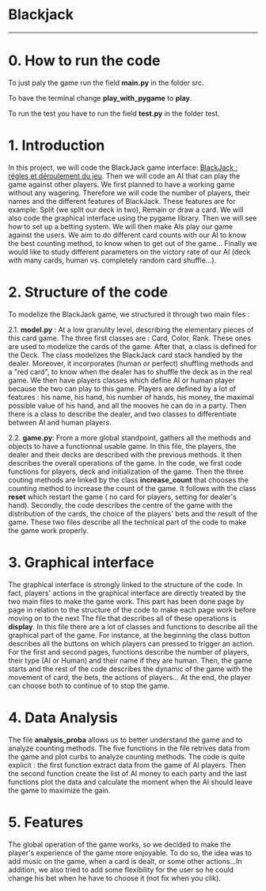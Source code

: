 # Blackjack

***
# 0. How to run the code

To just paly the game run the field **main.py** in the folder src.

To have the terminal change **play_with_pygame** to **play**.

To run the test you have to run the field **test.py** in the folder test.

# 1. Introduction
  
In this project, we will code the BlackJack game interface: [BlackJack : régles et déroulement du jeu](https://www.le-black-jack.com/regles-du-blackjack.html). Then we will code an AI that can play the game against other players. We first planned to have a working game without any wagering. Therefore we will code the number of players, their names and the different features of BlackJack. These features are for example: Split (we split our deck in two), Remain or draw a card. We will also code the graphical interface using the pygame library. Then we will see how to set up a betting system. We will then make AIs play our game against the users. We aim to do different card counts with our AI to know the best counting method, to know when to get out of the game...  Finally we would like to study different parameters on the victory rate of our AI (deck with many cards, human vs. completely random card shuffle...). 


# 2. Structure of the code

To modelize the BlackJack game, we structured it through two main files : 

2.1. **model.py** : At a low granulity level, describing the elementary pieces of this card game.
The three first classes are : Card, Color, Rank. These ones are used to modelize the cards of the game.
After that, a class is defined for the Deck. The class modelizes the BlackJack card stack handled by the dealer. Moreover, it incorporates (human or perfect) shuffling methods and a "red card", to know when the dealer has to shuffle the deck as in the real game.
We then have players classes which define AI or human player because the two can play to this game. Players are defined by a lot of features : his name, his hand, his number of hands, his money, the maximal possible value of his hand, and all the mooves he can do in a party. Then there is a class to describe the dealer, and two classes to differentiate between AI and human players.
    
2.2. **game.py**:  From a more global standpoint, gathers all the methods and objects to have a functionnal usable game. 
In this file, the players, the dealer and their decks are described with the previous methods. It then describes the overall operations of the game.
In the code, we first code functions for players, deck and initialization of the game. Then the three couting methods are linked by the class **increase_count** that chooses the counting method to increase the count of the game. It follows with the class **reset** which restart the game ( no card for players, setting for dealer's hand).
Secondly, the code describes the centre of the game with the distribution of the cards, the choice of the players' bets and the result of the game. 
These two files describe all the technical part of the code to make the game work properly.
            
    
# 3. Graphical interface 
The graphical interface is strongly linked to the structure of the code. In fact, players' actions in the graphical interface are directly treated by the two main  files to make the game work. This part has been done page by page in relation to the structure of the code to make each page work before moving on to the next
The file that describes all of these operations is **display**. In this file there are a lot of classes and functions to describe all the graphical part of the game. For instance, at the beginning the class button describes all the buttons on which players can pressed to trigger an action. 
For the first and second pages, functions describe the number of players, their type (AI or Human) and their name if they are human.
Then, the game starts and the rest of the code describes the dynamic of the game with the movement of card, the bets, the actions of players...
At the end, the player can choose both to continue of to stop the game.

# 4. Data Analysis

The file **analysis_proba** allows us to better understand the game and to analyze counting methods. The five functions in the file retrives data from the game and plot curbs to analyze counting methods. The code is quite explicit : the first function extract data from the game of AI players. Then the second function create the list of AI money to each party and the last functions plot the data and calculate the moment when the AI should leave the game to maximize the gain.
# 5. Features 
The global operation of the game works, so we decided to make the player's experience of the game more enjoyable. To do so, the idea was to add music on the game, when a card is dealt, or some other actions...In addition, we also tried to add some flexibility for the user so he could change his bet when he have to choose it (not fix when you clik).


